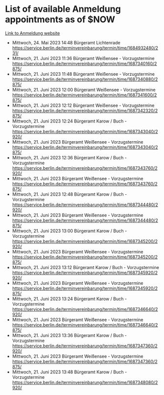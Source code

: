 # List of available Anmeldung appointments as of $NOW
[Link to Anmeldung website](https://service.berlin.de/terminvereinbarung/termin/tag.php?termin=1&anliegen[]=120686&dienstleisterlist=122210,122217,327316,122219,327312,122227,327314,122231,327346,122243,327348,122254,122252,329742,122260,329745,122262,329748,122271,327278,122273,327274,122277,327276,330436,122280,327294,122282,327290,122284,327292,122291,327270,122285,327266,122286,327264,122296,327268,150230,329760,122297,327286,122294,327284,122312,329763,122314,329775,122304,327330,122311,327334,122309,327332,317869,122281,327352,122279,329772,122283,122276,327324,122274,327326,122267,329766,122246,327318,122251,327320,122257,327322,122208,327298,122226,327300&herkunft=http%3A%2F%2Fservice.berlin.de%2Fdienstleistung%2F120686%2F)
- Mittwoch, 24. Mai 2023 14:48 Bürgeramt Lichtenrade https://service.berlin.de/terminvereinbarung/termin/time/1684932480/231/
- Mittwoch, 21. Juni 2023 11:36 Bürgeramt Weißensee - Vorzugstermine https://service.berlin.de/terminvereinbarung/termin/time/1687340160/2875/
- Mittwoch, 21. Juni 2023 11:48 Bürgeramt Weißensee - Vorzugstermine https://service.berlin.de/terminvereinbarung/termin/time/1687340880/2875/
- Mittwoch, 21. Juni 2023 12:00 Bürgeramt Weißensee - Vorzugstermine https://service.berlin.de/terminvereinbarung/termin/time/1687341600/2875/
- Mittwoch, 21. Juni 2023 12:12 Bürgeramt Weißensee - Vorzugstermine https://service.berlin.de/terminvereinbarung/termin/time/1687342320/2875/
- Mittwoch, 21. Juni 2023 12:24 Bürgeramt Karow / Buch - Vorzugstermine https://service.berlin.de/terminvereinbarung/termin/time/1687343040/2920/
- Mittwoch, 21. Juni 2023  Bürgeramt Weißensee - Vorzugstermine https://service.berlin.de/terminvereinbarung/termin/time/1687343040/2875/
- Mittwoch, 21. Juni 2023 12:36 Bürgeramt Karow / Buch - Vorzugstermine https://service.berlin.de/terminvereinbarung/termin/time/1687343760/2920/
- Mittwoch, 21. Juni 2023  Bürgeramt Weißensee - Vorzugstermine https://service.berlin.de/terminvereinbarung/termin/time/1687343760/2875/
- Mittwoch, 21. Juni 2023 12:48 Bürgeramt Karow / Buch - Vorzugstermine https://service.berlin.de/terminvereinbarung/termin/time/1687344480/2920/
- Mittwoch, 21. Juni 2023  Bürgeramt Weißensee - Vorzugstermine https://service.berlin.de/terminvereinbarung/termin/time/1687344480/2875/
- Mittwoch, 21. Juni 2023 13:00 Bürgeramt Karow / Buch - Vorzugstermine https://service.berlin.de/terminvereinbarung/termin/time/1687345200/2920/
- Mittwoch, 21. Juni 2023  Bürgeramt Weißensee - Vorzugstermine https://service.berlin.de/terminvereinbarung/termin/time/1687345200/2875/
- Mittwoch, 21. Juni 2023 13:12 Bürgeramt Karow / Buch - Vorzugstermine https://service.berlin.de/terminvereinbarung/termin/time/1687345920/2920/
- Mittwoch, 21. Juni 2023  Bürgeramt Weißensee - Vorzugstermine https://service.berlin.de/terminvereinbarung/termin/time/1687345920/2875/
- Mittwoch, 21. Juni 2023 13:24 Bürgeramt Karow / Buch - Vorzugstermine https://service.berlin.de/terminvereinbarung/termin/time/1687346640/2920/
- Mittwoch, 21. Juni 2023  Bürgeramt Weißensee - Vorzugstermine https://service.berlin.de/terminvereinbarung/termin/time/1687346640/2875/
- Mittwoch, 21. Juni 2023 13:36 Bürgeramt Karow / Buch - Vorzugstermine https://service.berlin.de/terminvereinbarung/termin/time/1687347360/2920/
- Mittwoch, 21. Juni 2023  Bürgeramt Weißensee - Vorzugstermine https://service.berlin.de/terminvereinbarung/termin/time/1687347360/2875/
- Mittwoch, 21. Juni 2023 13:48 Bürgeramt Karow / Buch - Vorzugstermine https://service.berlin.de/terminvereinbarung/termin/time/1687348080/2920/
